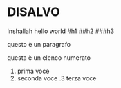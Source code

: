# DISALVO
Inshallah
hello world
#h1
##h2
###h3

questo è un paragrafo

questa è un elenco numerato 
1. prima voce 
2. seconda voce
.3 terza voce 
